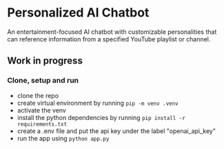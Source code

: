 # Personalized AI Chatbot

An entertainment-focused AI chatbot with customizable personalities that can reference information from a specified YouTube playlist or channel.

## Work in progress

### Clone, setup and run

- clone the repo
- create virtual environment by running `pip -m venv .venv`
- activate the venv
- install the python dependencies by running `pip install -r requirements.txt`
- create a .env file and put the api key under the label "openai_api_key"
- run the app using `python app.py`
